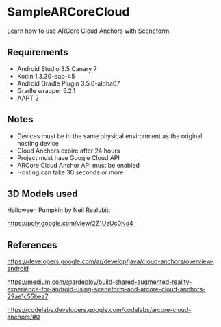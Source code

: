 # SampleARCoreCloud
Learn how to use ARCore Cloud Anchors with Sceneform.

## Requirements
* Android Studio 3.5 Canary 7
* Kotlin 1.3.30-eap-45
* Android Gradle Plugin 3.5.0-alpha07
* Gradle wrapper 5.2.1
* AAPT 2

## Notes
* Devices must be in the same physical environment as the original hosting device
* Cloud Anchors expire after 24 hours
* Project must have Google Cloud API
* ARCore Cloud Anchor API must be enabled
* Hosting can take 30 seconds or more

## 3D Models used
Halloween Pumpkin by Neil Realubit:

https://poly.google.com/view/2Z1UzUc0No4

## References
https://developers.google.com/ar/develop/java/cloud-anchors/overview-android

https://medium.com/@ardeploy/build-shared-augmented-reality-experience-for-android-using-sceneform-and-arcore-cloud-anchors-29ae1c55bea7

https://codelabs.developers.google.com/codelabs/arcore-cloud-anchors/#0